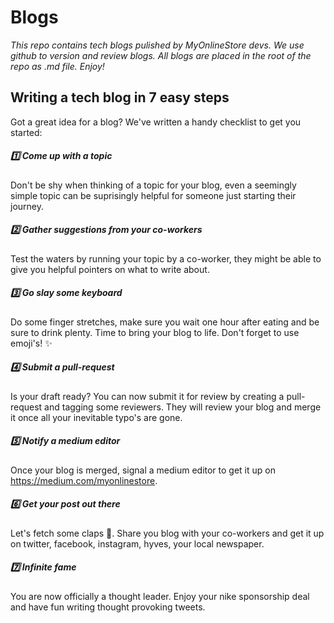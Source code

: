 # Blogs

_This repo contains tech blogs pulished by MyOnlineStore devs. We use github to version and review blogs. All blogs are placed in the root of the repo as .md file. Enjoy!_

## Writing a tech blog in 7 easy steps

Got a great idea for a blog? We've written a handy checklist to get you started:

##### 1️⃣ Come up with a topic

Don't be shy when thinking of a topic for your blog, even a seemingly simple topic can be suprisingly helpful for someone just starting their journey.

##### 2️⃣ Gather suggestions from your co-workers

Test the waters by running your topic by a co-worker, they might be able to give you helpful pointers on what to write about. 

##### 3️⃣ Go slay some keyboard

Do some finger stretches, make sure you wait one hour after eating and be sure to drink plenty. Time to bring your blog to life. Don't forget to use emoji's! ✨

##### 4️⃣ Submit a pull-request

Is your draft ready? You can now submit it for review by creating a pull-request and tagging some reviewers. They will review your blog and merge it once all your inevitable typo's are gone.

##### 5️⃣ Notify a medium editor

Once your blog is merged, signal a medium editor to get it up on https://medium.com/myonlinestore.

##### 6️⃣ Get your post out there

Let's fetch some claps 👏. Share you blog with your co-workers and get it up on twitter, facebook, instagram, hyves, your local newspaper.

##### 7️⃣ Infinite fame

You are now officially a thought leader. Enjoy your nike sponsorship deal and have fun writing thought provoking tweets.
